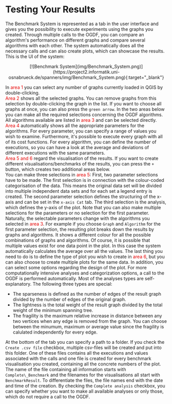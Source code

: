 # Testing Your Results

The Benchmark System is represented as a tab in the user interface and gives you the possibility to execute experiments using the graphs you created. Through
multiple calls to the OGDF, you can compare an algorithm's performance on different graphs and compare several algorithms with each other. The system automatically does all the necessary calls and can also create plots, which can showcase the results. This is the UI of the system:

<center>
    <a name="benchmarksystem">
        [![Benchmark System](img/Benchmark_System.png)](https://project2.informatik.uni-osnabrueck.de/spanners/img/Benchmark_System.png){:target="_blank"}
    </a>
</center>

In <span style="color:#e60000">area 1</span> you can select any number of graphs currently loaded in QGIS by double-clicking.  
<span style="color:#e60000">Area 2</span> shows all the selected graphs. You can remove graphs from this selection by double-clicking the graph in the list. If you want to choose all graphs at once, you can also press the `green arrow`.  In the two areas below you can make all the required selections concerning the OGDF algorithms.  
All algorithms available are listed in <span style="color:#e60000">area 3</span> and can be selected directly.  
<span style="color:#e60000">Area 4</span> automatically shows all the appropriate parameters for the algorithms.
For every parameter, you can specify a range of values you wish to examine. Furthermore, it's possible to execute every graph with all of its cost functions. For every algorithm, you can define the number of executions, so you can have a look at the average and deviations of different executions with the same parameters.  
<span style="color:#e60000">Area 5 and 6</span> regard the visualisation of the results. If you want to create different visualisations/benchmarks of the results, you can press the `+` button, which creates two additional areas below.  
You can make three selections in <span style="color:#e60000">area 5</span>: First, two parameter selections have to be made.
The first selection is in connection with the colour-coded categorisation of the data. This means the original data set will be divided into multiple independent data sets and for each set a legend entry is created. The second parameter selection defines the structuring of the x-axis and can be set in the 
`x-axis Cat` tab.
The third selection is the analysis, which defines the y-axis of the plot. Note that you can also make multiple selections for the parameters
or no selection for the first parameter. Naturally, the selectable parameters change with the algorithms you selected in <span style="color:#e60000">area 3</span>.
For example if you choose `Graph` and `Algorithm` for the first parameter selection, the resulting plot breaks down the results by graphs and algorithms. It shows a different colour for all the possible combinations of graphs and algorithms. Of course, it is possible that multiple values exist for one data point in the plot. In this case the system automatically calculates the average over all the values.
The last thing you need to do is to define the type of plot you wish to create in <span style="color:#e60000">area 6</span>, but you can also choose to create multiple plots for the same data.
In addition, you can select some options regarding the design of the plot.
For more computationally intensive analyses and categorization options, a call to the OGDF is performed automatically. Most of the analyses types are self-explanatory. The following three types are special:

- The sparseness is defined as the number of edges of the result graph divided by the number of edges of the original graph.
- The lightness is the total weight of the result graph divided by the total weight of the minimum spanning tree.
- The fragility is the maximum relative increase in distance between any two vertices when any edge is removed from the graph. You can choose between the minumum, maximum or average value since the fragility is calulated independently for every edge.

At the bottom of the tab you can specify a path to a folder. If you check the `Create .csv file` checkbox, multiple csv-files will be created and put into this folder. One of these files contains all the executions and values associated with the calls and one file is created for every benchmark visualisation you created, containing all the concrete numbers of the plot.  The name of the file containing all information starts with
`Complete\_Benchmark` and the filenames for the visualisations all start with `BenchmarkResult`. To differentiate the files, the file names end with the date and time of the creation.
By checking the `Complete analysis` checkbox, you can specify whether you want to make all available analyses or only those, which do not require a call to the OGDF. 
